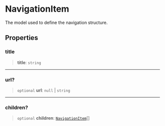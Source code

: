 # NavigationItem

The model used to define the navigation structure.

## Properties

### title

> **title**: `string`

***

### url?

> `optional` **url**: `null` \| `string`

***

### children?

> `optional` **children**: [`NavigationItem`](/api-docs/Interface.NavigationItem.md)[]
